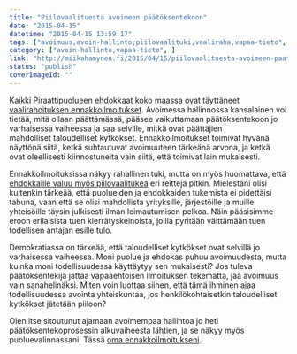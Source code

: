 ```yaml
---
title: "Piilovaalituesta avoimeen päätöksentekoon"
date: "2015-04-15"
datetime: "2015-04-15 13:59:17"
tags: ["avoimuus,avoin-hallinto,piilovaalituki,vaaliraha,vapaa-tieto", ]
category: ["avoin-hallinto,vapaa-tieto", ]
link: "http://miikahamynen.fi/2015/04/15/piilovaalituesta-avoimeen-paatoksentekoon/"
status: "publish"
coverImageId: ""
---
```


Kaikki Piraattipuolueen ehdokkaat koko maassa ovat täyttäneet [vaalirahoituksen ennakkoilmoitukset](http://vaalirahoitus.fi/fi/index/vaalirahailmoituksia/ilmoituslistaus/EV2015.html). Avoimessa hallinnossa kansalainen voi tietää, mitä ollaan päättämässä, pääsee vaikuttamaan päätöksentekoon jo varhaisessa vaiheessa ja saa selville, mitkä ovat päättäjien mahdolliset taloudelliset kytkökset. Ennakkoilmoitukset toimivat hyvänä näyttönä siitä, ketkä suhtautuvat avoimuuteen tärkeänä arvona, ja ketkä ovat oleellisesti kiinnostuneita vain siitä, että toimivat lain mukaisesti.

Ennakkoilmoituksissa näkyy rahallinen tuki, mutta on myös huomattava, että [ehdokkaille valuu myös piilovaalitukea](http://www.verkkouutiset.fi/kotimaa/ammattiliitot%20vaalivaunut-34684) eri reittejä pitkin. Mielestäni olisi kuitenkin tärkeää, että puolueiden ja ehdokkaiden tukemista ei pidettäisi tabuna, vaan että se olisi mahdollista yrityksille, järjestöille ja muille yhteisöille täysin julkisesti ilman leimautumisen pelkoa. Näin pääsisimme eroon erilaisista tuen kierrätyskeinoista, joilla pyritään välttämään tuen todellisen antajan esille tulo.

Demokratiassa on tärkeää, että taloudelliset kytkökset ovat selvillä jo varhaisessa vaiheessa. Moni puolue ja ehdokas puhuu avoimuudesta, mutta kuinka moni todellisuudessa käyttäytyy sen mukaisesti? Jos tuleva päätöksentekijä jättää vapaaehtoisen ilmoituksen tekemättä, jää avoimuus vain sanahelinäksi. Miten voin luottaa siihen, että tämä ihminen ajaa todellisuudessa avointa yhteiskuntaa, jos henkilökohtaisetkin taloudelliset kytkökset jätetään piiloon?

Olen itse sitoutunut ajamaan avoimempaa hallintoa jo heti päätöksentekoprosessin alkuvaiheesta lähtien, ja se näkyy myös puoluevalinnassani. Tässä [oma ennakkoilmoitukseni](http://vaalirahoitus.fi/fi/index/vaalirahailmoituksia/ilmoituslistaus/EV2015/11/r6z8CAvv5/E_EI_EV2015.html).
